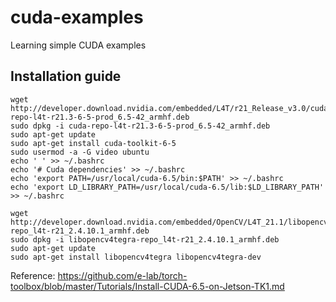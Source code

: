 # cuda-examples
Learning simple CUDA examples

## Installation guide

```
wget http://developer.download.nvidia.com/embedded/L4T/r21_Release_v3.0/cuda-repo-l4t-r21.3-6-5-prod_6.5-42_armhf.deb
sudo dpkg -i cuda-repo-l4t-r21.3-6-5-prod_6.5-42_armhf.deb
sudo apt-get update
sudo apt-get install cuda-toolkit-6-5
sudo usermod -a -G video ubuntu
echo ' ' >> ~/.bashrc
echo '# Cuda dependencies' >> ~/.bashrc
echo 'export PATH=/usr/local/cuda-6.5/bin:$PATH' >> ~/.bashrc
echo 'export LD_LIBRARY_PATH=/usr/local/cuda-6.5/lib:$LD_LIBRARY_PATH' >> ~/.bashrc

wget http://developer.download.nvidia.com/embedded/OpenCV/L4T_21.1/libopencv4tegra-repo_l4t-r21_2.4.10.1_armhf.deb
sudo dpkg -i libopencv4tegra-repo_l4t-r21_2.4.10.1_armhf.deb
sudo apt-get update
sudo apt-get install libopencv4tegra libopencv4tegra-dev
```
Reference: https://github.com/e-lab/torch-toolbox/blob/master/Tutorials/Install-CUDA-6.5-on-Jetson-TK1.md
